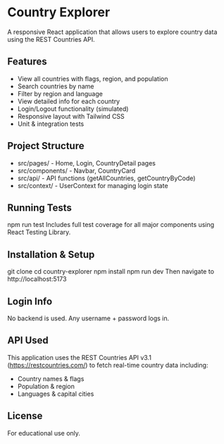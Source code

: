 # Country Explorer
A responsive React application that allows users to explore country data using the REST Countries
API.
## Features
- View all countries with flags, region, and population
- Search countries by name
- Filter by region and language
- View detailed info for each country
- Login/Logout functionality (simulated)
- Responsive layout with Tailwind CSS
- Unit & integration tests
## Project Structure
- src/pages/ - Home, Login, CountryDetail pages
- src/components/ - Navbar, CountryCard
- src/api/ - API functions (getAllCountries, getCountryByCode)
- src/context/ - UserContext for managing login state
## Running Tests
npm run test
Includes full test coverage for all major components using React Testing Library.
## Installation & Setup
git clone <repo-url>
cd country-explorer
npm install
npm run dev
Then navigate to http://localhost:5173
## Login Info
No backend is used. Any username + password logs in.
## API Used
This application uses the REST Countries API v3.1 (https://restcountries.com/) to fetch real-time
country data including:
- Country names & flags
- Population & region
- Languages & capital cities
## License
For educational use only.

